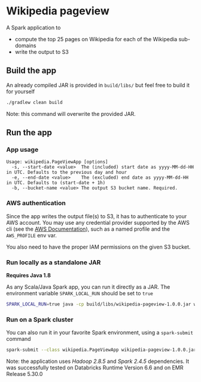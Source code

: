 # Wikipedia pageview

A Spark application to
- compute the top 25 pages on Wikipedia for each of the Wikipedia sub-domains
- write the output to S3

## Build the app

An already compiled JAR is provided in `build/libs/` but feel free to build it for yourself
```bash
./gradlew clean build
```
Note: this command will overwrite the provided JAR.

## Run the app

### App usage
```
Usage: wikipedia.PageViewApp [options]
  -s, --start-date <value>  The (included) start date as yyyy-MM-dd-HH in UTC. Defaults to the previous day and hour
  -e, --end-date <value>    The (excluded) end date as yyyy-MM-dd-HH in UTC. Defaults to (start-date + 1h)
  -b, --bucket-name <value> The output S3 bucket name. Required.
```

### AWS authentication
Since the app writes the output file(s) to S3, it has to authenticate to your AWS account.
You may use any credential provider supported by the AWS cli (see the [AWS Documentation](https://docs.aws.amazon.com/cli/latest/userguide/cli-chap-configure.html#config-settings-and-precedence)), such as a named profile and the `AWS_PROFILE` env var.

You also need to have the proper IAM permissions on the given S3 bucket.

### Run locally as a standalone JAR
**Requires Java 1.8**

As any Scala/Java Spark app, you can run it directly as a JAR.
The environment variable `SPARK_LOCAL_RUN` should be set to `true`
```bash
SPARK_LOCAL_RUN=true java -cp build/libs/wikipedia-pageview-1.0.0.jar wikipedia.PageViewApp -s 2020-06-01-08 -b my-bucket
```

### Run on a Spark cluster
You can also run it in your favorite Spark environment, using a `spark-submit` command
```bash
spark-submit --class wikipedia.PageViewApp wikipedia-pageview-1.0.0.jar -s 2020-06-01-08 -b my-bucket
```

Note: the application uses _Hadoop 2.8.5_ and _Spark 2.4.5_ dependencies.
It was successfully tested on Databricks Runtime Version 6.6 and on EMR Release 5.30.0
